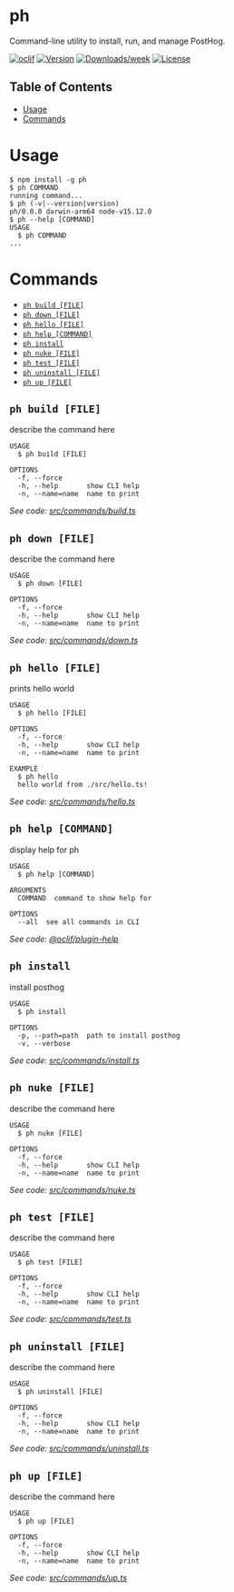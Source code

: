 ph
==

Command-line utility to install, run, and manage PostHog.


[![oclif](https://img.shields.io/badge/cli-oclif-brightgreen.svg)](https://oclif.io)
[![Version](https://img.shields.io/npm/v/ph.svg)](https://npmjs.org/package/ph)
[![Downloads/week](https://img.shields.io/npm/dw/ph.svg)](https://npmjs.org/package/ph)
[![License](https://img.shields.io/npm/l/ph.svg)](https://github.com/buwilliams/ph/blob/master/package.json)

## Table of Contents

<!-- toc -->
* [Usage](#usage)
* [Commands](#commands)
<!-- tocstop -->
# Usage
<!-- usage -->
```sh-session
$ npm install -g ph
$ ph COMMAND
running command...
$ ph (-v|--version|version)
ph/0.0.0 darwin-arm64 node-v15.12.0
$ ph --help [COMMAND]
USAGE
  $ ph COMMAND
...
```
<!-- usagestop -->
# Commands
<!-- commands -->
* [`ph build [FILE]`](#ph-build-file)
* [`ph down [FILE]`](#ph-down-file)
* [`ph hello [FILE]`](#ph-hello-file)
* [`ph help [COMMAND]`](#ph-help-command)
* [`ph install`](#ph-install)
* [`ph nuke [FILE]`](#ph-nuke-file)
* [`ph test [FILE]`](#ph-test-file)
* [`ph uninstall [FILE]`](#ph-uninstall-file)
* [`ph up [FILE]`](#ph-up-file)

## `ph build [FILE]`

describe the command here

```
USAGE
  $ ph build [FILE]

OPTIONS
  -f, --force
  -h, --help       show CLI help
  -n, --name=name  name to print
```

_See code: [src/commands/build.ts](https://github.com/buwilliams/ph/blob/v0.0.0/src/commands/build.ts)_

## `ph down [FILE]`

describe the command here

```
USAGE
  $ ph down [FILE]

OPTIONS
  -f, --force
  -h, --help       show CLI help
  -n, --name=name  name to print
```

_See code: [src/commands/down.ts](https://github.com/buwilliams/ph/blob/v0.0.0/src/commands/down.ts)_

## `ph hello [FILE]`

prints hello world

```
USAGE
  $ ph hello [FILE]

OPTIONS
  -f, --force
  -h, --help       show CLI help
  -n, --name=name  name to print

EXAMPLE
  $ ph hello
  hello world from ./src/hello.ts!
```

_See code: [src/commands/hello.ts](https://github.com/buwilliams/ph/blob/v0.0.0/src/commands/hello.ts)_

## `ph help [COMMAND]`

display help for ph

```
USAGE
  $ ph help [COMMAND]

ARGUMENTS
  COMMAND  command to show help for

OPTIONS
  --all  see all commands in CLI
```

_See code: [@oclif/plugin-help](https://github.com/oclif/plugin-help/blob/v3.2.2/src/commands/help.ts)_

## `ph install`

install posthog

```
USAGE
  $ ph install

OPTIONS
  -p, --path=path  path to install posthog
  -v, --verbose
```

_See code: [src/commands/install.ts](https://github.com/buwilliams/ph/blob/v0.0.0/src/commands/install.ts)_

## `ph nuke [FILE]`

describe the command here

```
USAGE
  $ ph nuke [FILE]

OPTIONS
  -f, --force
  -h, --help       show CLI help
  -n, --name=name  name to print
```

_See code: [src/commands/nuke.ts](https://github.com/buwilliams/ph/blob/v0.0.0/src/commands/nuke.ts)_

## `ph test [FILE]`

describe the command here

```
USAGE
  $ ph test [FILE]

OPTIONS
  -f, --force
  -h, --help       show CLI help
  -n, --name=name  name to print
```

_See code: [src/commands/test.ts](https://github.com/buwilliams/ph/blob/v0.0.0/src/commands/test.ts)_

## `ph uninstall [FILE]`

describe the command here

```
USAGE
  $ ph uninstall [FILE]

OPTIONS
  -f, --force
  -h, --help       show CLI help
  -n, --name=name  name to print
```

_See code: [src/commands/uninstall.ts](https://github.com/buwilliams/ph/blob/v0.0.0/src/commands/uninstall.ts)_

## `ph up [FILE]`

describe the command here

```
USAGE
  $ ph up [FILE]

OPTIONS
  -f, --force
  -h, --help       show CLI help
  -n, --name=name  name to print
```

_See code: [src/commands/up.ts](https://github.com/buwilliams/ph/blob/v0.0.0/src/commands/up.ts)_
<!-- commandsstop -->
